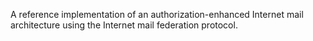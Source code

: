 A reference implementation of an authorization-enhanced Internet mail architecture using the Internet mail federation protocol.
